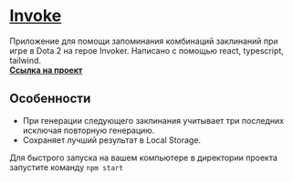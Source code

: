 # [Invoke](https://darling-trifle-30ec30.netlify.app/)

Приложение для помощи запоминания комбинаций заклинаний при игре в Dota 2 на герое Invoker.
Написано с помощью react, typescript, tailwind.  
**[Ссылка на проект](https://darling-trifle-30ec30.netlify.app/)**

## Особенности

- При генерации следующего заклинания учитывает три последних исключая повторную генерацию.
- Сохраняет лучший результат в Local Storage.

Для быстрого запуска на вашем компьютере в директории проекта запустите команду `npm start`
